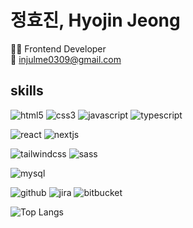 # 정효진, Hyojin Jeong

👩‍💻 Frontend Developer
<br>
📧 injulme0309@gmail.com
<br>

## skills

<img src="https://img.shields.io/badge/HTML5-E34F26?style=for-the-badge&logo=html5&logoColor=white" alt="html5" /> <img src="https://img.shields.io/badge/CSS3-1572B6?style=for-the-badge&logo=css3&logoColor=white" alt="css3" /> <img src="https://img.shields.io/badge/JavaScript-F7DF1E?style=for-the-badge&logo=JavaScript&logoColor=white" alt="javascript" /> <img src="https://img.shields.io/badge/TypeScript-007ACC?style=for-the-badge&logo=typescript&logoColor=white" alt="typescript" />

<img src="https://img.shields.io/badge/React-20232A?style=for-the-badge&logo=react&logoColor=61DAFB" alt="react" /> <img src="https://img.shields.io/badge/Next.js-000?logo=nextdotjs&logoColor=fff&style=for-the-badge" alt="nextjs" />

<img src="https://img.shields.io/badge/Tailwind_CSS-38B2AC?style=for-the-badge&logo=tailwind-css&logoColor=white" alt="tailwindcss" /> <img src="https://img.shields.io/badge/Sass-CC6699?style=for-the-badge&logo=sass&logoColor=white" alt="sass" />

<img src="https://img.shields.io/badge/MySQL-005C84?style=for-the-badge&logo=mysql&logoColor=white" alt="mysql" />

<img src="https://img.shields.io/badge/GitHub-100000?style=for-the-badge&logo=github&logoColor=white" alt="github" /> <img src="https://img.shields.io/badge/Jira-0052CC?style=for-the-badge&logo=Jira&logoColor=white" alt="jira" /> <img src="https://img.shields.io/badge/Bitbucket-0747a6?style=for-the-badge&logo=bitbucket&logoColor=white" alt="bitbucket" />

![Top Langs](https://github-readme-stats.vercel.app/api/top-langs/?username=injulme&layout=compact)
